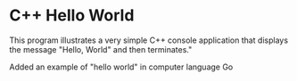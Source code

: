 # C++ Hello World

This program illustrates a very simple C++ console application that displays the message "Hello, World" and then terminates."

Added an example of "hello world" in computer language Go
